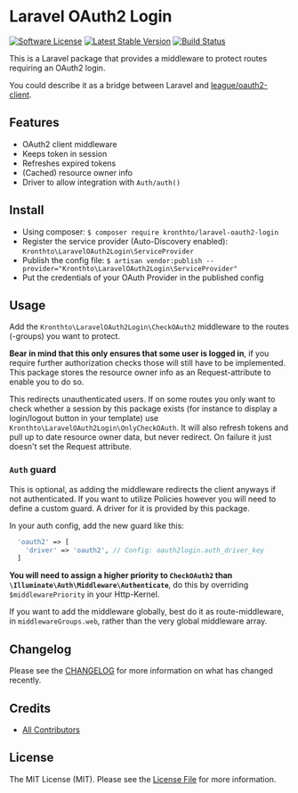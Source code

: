 # Laravel OAuth2 Login

[![Software License][ico-license]](LICENSE.md)
[![Latest Stable Version][ico-githubversion]][link-releases]
[![Build Status][ico-build]][link-build]

This is a Laravel package that provides a middleware to protect routes requiring an OAuth2 login.

You could describe it as a bridge between Laravel and [league/oauth2-client](https://github.com/thephpleague/oauth2-client).

## Features

* OAuth2 client middleware
* Keeps token in session
* Refreshes expired tokens
* (Cached) resource owner info
* Driver to allow integration with `Auth/auth()`

## Install

* Using composer: `$ composer require kronthto/laravel-oauth2-login`
* Register the service provider (Auto-Discovery enabled): `Kronthto\LaravelOAuth2Login\ServiceProvider`
* Publish the config file: `$ artisan vendor:publish --provider="Kronthto\LaravelOAuth2Login\ServiceProvider"`
* Put the credentials of your OAuth Provider in the published config

## Usage

Add the `Kronthto\LaravelOAuth2Login\CheckOAuth2` middleware to the routes (-groups) you want to protect.

**Bear in mind that this only ensures that some user is logged in**, if you require further authorization checks those will still have to be implemented. This package stores the resource owner info as an Request-attribute to enable you to do so.

This redirects unauthenticated users. If on some routes you only want to check whether a session by this package exists (for instance to display a login/logout button in your template) use `Kronthto\LaravelOAuth2Login\OnlyCheckOAuth`.
It will also refresh tokens and pull up to date resource owner data, but never redirect. On failure it just doesn't set the Request attribute.

### `Auth` guard

This is optional, as adding the middleware redirects the client anyways if not authenticated. If you want to utilize Policies however you will need to define a custom guard. A driver for it is provided by this package.

In your auth config, add the new guard like this:
``` php
  'oauth2' => [
    'driver' => 'oauth2', // Config: oauth2login.auth_driver_key
  ]
```

**You will need to assign a higher priority to `CheckOAuth2` than `\Illuminate\Auth\Middleware\Authenticate`**, do this by overriding `$middlewarePriority` in your Http-Kernel.

If you want to add the middleware globally, best do it as route-middleware, in `middlewareGroups.web`, rather than the very global middleware array.

## Changelog

Please see the [CHANGELOG](CHANGELOG.md) for more information on what has changed recently.

## Credits

- [All Contributors][link-contributors]

## License

The MIT License (MIT). Please see the [License File](LICENSE.md) for more information.

[ico-license]: https://img.shields.io/badge/license-MIT-brightgreen.svg?style=flat-square
[ico-githubversion]: https://badge.fury.io/gh/kronthto%2Flaravel-oauth2-login.svg
[ico-build]: https://travis-ci.org/kronthto/laravel-oauth2-login.svg?branch=master

[link-releases]: https://github.com/kronthto/laravel-oauth2-login/releases
[link-contributors]: ../../contributors
[link-build]: https://travis-ci.org/kronthto/laravel-oauth2-login
